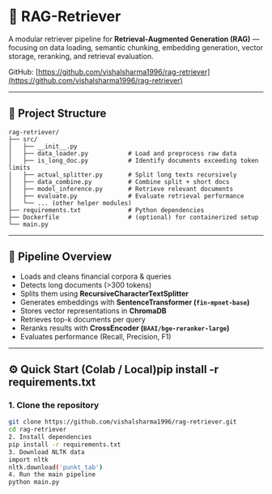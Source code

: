 # 🧠 RAG-Retriever  

A modular retriever pipeline for **Retrieval-Augmented Generation (RAG)** — focusing on data loading, semantic chunking, embedding generation, vector storage, reranking, and retrieval evaluation.  

GitHub: [https://github.com/vishalsharma1996/rag-retriever](https://github.com/vishalsharma1996/rag-retriever)

---
## 📂 Project Structure

```text
rag-retriever/
├── src/
│   ├── __init__.py
│   ├── data_loader.py           # Load and preprocess raw data
│   ├── is_long_doc.py           # Identify documents exceeding token limits
│   ├── actual_splitter.py       # Split long texts recursively
│   ├── data_combine.py          # Combine split + short docs
│   ├── model_inference.py       # Retrieve relevant documents
│   ├── evaluate.py              # Evaluate retrieval performance
│   └── ... (other helper modules)
├── requirements.txt             # Python dependencies
├── Dockerfile                   # (optional) for containerized setup
└── main.py 
```

---

## 🎯 Pipeline Overview

- Loads and cleans financial corpora & queries  
- Detects long documents (>300 tokens)  
- Splits them using **RecursiveCharacterTextSplitter**  
- Generates embeddings with **SentenceTransformer (`fin-mpnet-base`)**  
- Stores vector representations in **ChromaDB**  
- Retrieves top-k documents per query  
- Reranks results with **CrossEncoder (`BAAI/bge-reranker-large`)**  
- Evaluates performance (Recall, Precision, F1)  

---

## ⚙️ Quick Start (Colab / Local)pip install -r requirements.txt

### 1. Clone the repository
```bash
git clone https://github.com/vishalsharma1996/rag-retriever.git
cd rag-retriever
2. Install dependencies
pip install -r requirements.txt
3. Download NLTK data
import nltk
nltk.download('punkt_tab')
4. Run the main pipeline
python main.py
